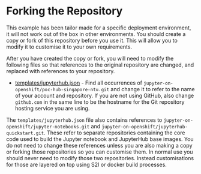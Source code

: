 # Forking the Repository

This example has been tailor made for a specific deployment environment, it will not work out of the box in other environments. You should create a copy or fork of this repository before you use it. This will allow you to modify it to customise it to your own requirements.

After you have created the copy or fork, you will need to modify the following files so that references to the original repository are changed, and replaced with references to your repository.

* [templates/jupyterhub.json](../templates/jupyterhub.json) - Find all occurrences of ``jupyter-on-openshift/poc-hub-singapore-ntu.git`` and change it to refer to the name of your account and repository. If you are not using GitHub, also change ``github.com`` in the same line to be the hostname for the Git repository hosting service you are using.

The ``templates/jupyterhub.json`` file also contains references to ``jupyter-on-openshift/jupyter-notebooks.git`` and ``jupyter-on-openshift/jupyterhub-quickstart.git``. These refer to separate repositories containing the core code used to build the Jupyter notebook and JupyterHub base images. You do not need to change these references unless you are also making a copy or forking those repositories so you can customise them. In normal use you should never need to modify those two repositories. Instead customisations for those are layered on top using S2I or docker build processes.
